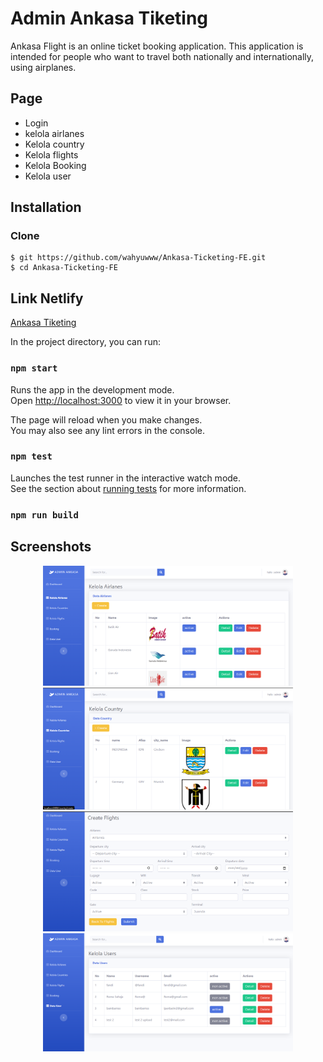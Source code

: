 # Admin Ankasa Tiketing
Ankasa Flight is an online ticket booking application. This application is intended for people who want to travel both nationally and internationally, using airplanes.


## Page
* Login
* kelola airlanes
* Kelola country
* Kelola flights
* Kelola Booking
* Kelola user

## Installation
### Clone
```
$ git https://github.com/wahyuwww/Ankasa-Ticketing-FE.git
$ cd Ankasa-Ticketing-FE
```

## Link Netlify
[Ankasa Tiketing](https://admin-angkasa-group.netlify.app/)


In the project directory, you can run:

### `npm start`

Runs the app in the development mode.\
Open [http://localhost:3000](http://localhost:3000) to view it in your browser.

The page will reload when you make changes.\
You may also see any lint errors in the console.

### `npm test`

Launches the test runner in the interactive watch mode.\
See the section about [running tests](https://facebook.github.io/create-react-app/docs/running-tests) for more information.

### `npm run build`


## Screenshots
<div align="center">
    <img width="400" src="./screenshoot/Screenshot_1.png"> 
    <img width="400" src="./screenshoot/Screenshot_2.png">
     <img width="400" src="./screenshoot/Screenshot_3.png">
    <img width="400" src="./screenshoot/Screenshot_4.png">
</div>